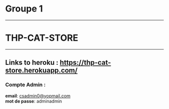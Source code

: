 # Groupe 1

************************************************************************************************************************************************************************************************************
#                                        THP-CAT-STORE
************************************************************************************************************************************************************************************************************



## Links to heroku : https://thp-cat-store.herokuapp.com/

### Compte Admin :
**email**: csadmin0@yopmail.com   
**mot de passe**: adminadmin


